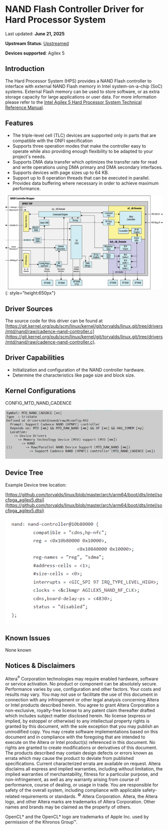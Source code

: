# **NAND Flash Controller Driver for Hard Processor System**

Last updated: **June 21, 2025** 

**Upstream Status**: [Upstreamed](https://git.kernel.org/pub/scm/linux/kernel/git/torvalds/linux.git/tree/drivers/mtd/nand/raw/cadence-nand-controller.c)

**Devices supported**: Agilex 5

## **Introduction**

The Hard Processor System (HPS) provides a NAND Flash controller to interface with external NAND Flash memory in Intel system-on-a-chip (SoC) systems. External Flash memory can be used to store software, or as extra storage capacity for large applications or user data. For more information please refer to the [Intel Agilex 5 Hard Processor System Technical Reference Manual](https://www.intel.com/content/www/us/en/docs/programmable/814346).

## **Features**

* The triple-level cell (TLC) devices are supported only in parts that are compatible with the ONFI specification
* Supports three operation modes that make the controller easy to operate while also providing enough flexibility to be adapted to your project's needs.
* Supports DMA data transfer which optimizes the transfer rate for read and write operations using DMA primary and DMA secondary interfaces.
* Supports devices with page sizes up to 64 KB.
* Support up to 8 operation threads that can be executed in parallel.
* Provides data buffering where necessary in order to achieve maximum performance.


![nand_block_diagram](images/A5_NANDFC_high_level_block_diagram.png){: style="height:650px"}

## **Driver Sources**

The source code for this driver can be found at [https://git.kernel.org/pub/scm/linux/kernel/git/torvalds/linux.git/tree/drivers/mtd/nand/raw/cadence-nand-controller.c](https://git.kernel.org/pub/scm/linux/kernel/git/torvalds/linux.git/tree/drivers/mtd/nand/raw/cadence-nand-controller.c).



## **Driver Capabilities**

* Initialization and configuration of the NAND controller hardware.
* Determine the characteristics like page size and block size.

## **Kernel Configurations**

CONFIG_MTD_NAND_CADENCE

![nand_config_path](images/nand_config_path.png)

## **Device Tree**

Example Device tree location:

[https://github.com/torvalds/linux/blob/master/arch/arm64/boot/dts/intel/socfpga_agilex5.dtsi](https://github.com/torvalds/linux/blob/master/arch/arm64/boot/dts/intel/socfpga_agilex5.dtsi)

![nand_device_tree](images/nand_device_tree.png)

## **Known Issues**

None known


## Notices & Disclaimers

Altera<sup>&reg;</sup> Corporation technologies may require enabled hardware, software or service activation.
No product or component can be absolutely secure. 
Performance varies by use, configuration and other factors.
Your costs and results may vary. 
You may not use or facilitate the use of this document in connection with any infringement or other legal analysis concerning Altera or Intel products described herein. You agree to grant Altera Corporation a non-exclusive, royalty-free license to any patent claim thereafter drafted which includes subject matter disclosed herein.
No license (express or implied, by estoppel or otherwise) to any intellectual property rights is granted by this document, with the sole exception that you may publish an unmodified copy. You may create software implementations based on this document and in compliance with the foregoing that are intended to execute on the Altera or Intel product(s) referenced in this document. No rights are granted to create modifications or derivatives of this document.
The products described may contain design defects or errors known as errata which may cause the product to deviate from published specifications.  Current characterized errata are available on request.
Altera disclaims all express and implied warranties, including without limitation, the implied warranties of merchantability, fitness for a particular purpose, and non-infringement, as well as any warranty arising from course of performance, course of dealing, or usage in trade.
You are responsible for safety of the overall system, including compliance with applicable safety-related requirements or standards. 
<sup>&copy;</sup> Altera Corporation.  Altera, the Altera logo, and other Altera marks are trademarks of Altera Corporation.  Other names and brands may be claimed as the property of others. 

OpenCL* and the OpenCL* logo are trademarks of Apple Inc. used by permission of the Khronos Group™. 
